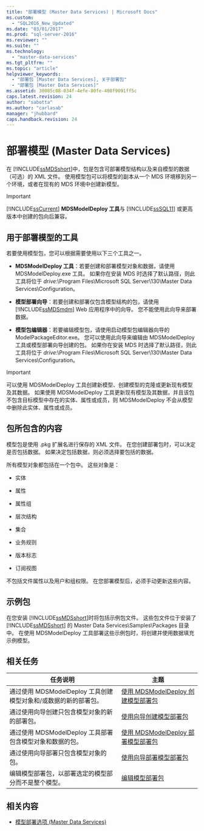 ```yaml
---
title: "部署模型 (Master Data Services) | Microsoft Docs"
ms.custom: 
  - "SQL2016_New_Updated"
ms.date: "03/01/2017"
ms.prod: "sql-server-2016"
ms.reviewer: ""
ms.suite: ""
ms.technology: 
  - "master-data-services"
ms.tgt_pltfrm: ""
ms.topic: "article"
helpviewer_keywords: 
  - "部署包 [Master Data Services], 关于部署包"
  - "部署包 [Master Data Services]"
ms.assetid: 30085c08-034f-4efe-80fe-408f9091ff5c
caps.latest.revision: 24
author: "sabotta"
ms.author: "carlasab"
manager: "jhubbard"
caps.handback.revision: 24
---
```

# 部署模型 (Master Data Services)
  在 [!INCLUDE[ssMDSshort](../includes/ssmdsshort-md.md)]中，包是包含可部署模型结构以及来自模型的数据（可选）的 XML 文件。 使用模型包可以将模型的副本从一个 MDS 环境移到另一个环境，或者在现有的 MDS 环境中创建新模型。  
  
> [!IMPORTANT]  
>  [!INCLUDE[ssCurrent](../includes/sscurrent-md.md)] **MDSModelDeploy 工具**与 [!INCLUDE[ssSQL11](../includes/sssql11-md.md)] 或更高版本中创建的包向后兼容。  
  
## 用于部署模型的工具  
 若要使用模型包，您可以根据需要使用以下三个工具之一。  
  
-   **MDSModelDeploy 工具**：若要创建和部署模型对象和数据，请使用 MDSModelDeploy.exe 工具。 如果你在安装 MDS 时选择了默认路径，则此工具将位于 *drive*:\Program Files\Microsoft SQL Server\130\Master Data Services\Configuration。  
  
-   **模型部署向导**：若要创建和部署仅包含模型结构的包，请使用 [!INCLUDE[ssMDSmdm](../includes/ssmdsmdm-md.md)] Web 应用程序中的向导。 您不能使用此向导来部署数据。  
  
-   **模型包编辑器**：若要编辑模型包，请使用启动模型包编辑器向导的 ModelPackageEditor.exe。 您可以使用此向导来编辑由 MDSModelDeploy 工具或模型部署向导创建的包。 如果你在安装 MDS 时选择了默认路径，则此工具将位于 *drive*:\Program Files\Microsoft SQL Server\130\Master Data Services\Configuration。  
  
> [!IMPORTANT]  
>  可以使用 MDSModelDeploy 工具创建新模型、创建模型的克隆或更新现有模型及其数据。 如果使用 MDSModelDeploy 工具更新现有模型及其数据，并且该包不包含目标模型中存在的实体、属性或成员，则 MDSModelDeploy 不会从模型中删除此实体、属性或成员。  
  
## 包所包含的内容  
 模型包是使用 .pkg 扩展名进行保存的 XML 文件。 在您创建部署包时，可以决定是否包括数据。 如果决定包括数据，则必须选择要包括的数据。  
  
 所有模型对象都包括在一个包中。 这些对象是：  
  
-   实体  
  
-   属性  
  
-   属性组  
  
-   层次结构  
  
-   集合  
  
-   业务规则  
  
-   版本标志  
  
-   订阅视图  
  
 不包括文件属性以及用户和组权限。 在您部署模型后，必须手动更新这些内容。  
  
## 示例包  
 在您安装 [!INCLUDE[ssMDSshort](../includes/ssmdsshort-md.md)]时将包括示例包文件。 这些包文件位于安装了 [!INCLUDE[ssMDSshort](../includes/ssmdsshort-md.md)] 的 Master Data Services\Samples\Packages 目录中。 在使用 MDSModelDeploy 工具部署这些示例包时，将创建并使用数据填充示例模型。  
  
## 相关任务  
  
|任务说明|主题|  
|----------------------|-----------|  
|通过使用 MDSModelDeploy 工具创建模型对象和/或数据的新的部署包。|[使用 MDSModelDeploy 创建模型部署包](../master-data-services/create-a-model-deployment-package-by-using-mdsmodeldeploy.md)|  
|通过使用向导创建只包含模型对象的新的部署包。|[使用向导创建模型部署包](../master-data-services/create-a-model-deployment-package-by-using-the-wizard.md)|  
|通过使用 MDSModelDeploy 工具部署包含模型对象和数据的包。|[使用 MDSModelDeploy 部署模型部署包](../master-data-services/deploy-a-model-deployment-package-by-using-mdsmodeldeploy.md)|  
|通过使用向导部署只包含模型对象的包。|[使用向导部署模型部署包](../master-data-services/deploy-a-model-deployment-package-by-using-the-wizard.md)|  
|编辑模型部署包，以部署选定的模型部分而不是整个模型。|[编辑模型部署包](../master-data-services/edit-a-model-deployment-package.md)|  
  
## 相关内容  
  
-   [模型部署选项 (Master Data Services)](../master-data-services/model-deployment-options-master-data-services.md)  
  
  